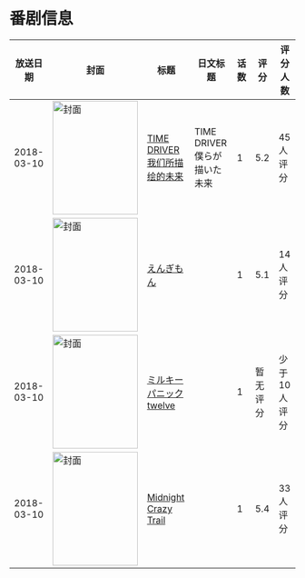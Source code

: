 # 番剧信息

|放送日期|封面|标题|日文标题|话数|评分|评分人数|
|---|---|---|---|---|---|---|
|2018-03-10|<img src="https://lain.bgm.tv/pic/cover/c/b5/31/216417_TMVhV.jpg" alt="封面" style="width:150px;height:200px;object-fit:cover;">|[TIME DRIVER 我们所描绘的未来](https://bangumi.tv/subject/216417)|TIME DRIVER 僕らが描いた未来|1|5.2|45人评分|
|2018-03-10|<img src="https://lain.bgm.tv/pic/cover/c/0b/38/216418_0JdSP.jpg" alt="封面" style="width:150px;height:200px;object-fit:cover;">|[えんぎもん](https://bangumi.tv/subject/216418)||1|5.1|14人评分|
|2018-03-10|<img src="https://lain.bgm.tv/pic/cover/c/9f/ec/216419_7X07B.jpg" alt="封面" style="width:150px;height:200px;object-fit:cover;">|[ミルキーパニック twelve](https://bangumi.tv/subject/216419)||1|暂无评分|少于10人评分|
|2018-03-10|<img src="https://lain.bgm.tv/pic/cover/c/d8/51/216420_5VUME.jpg" alt="封面" style="width:150px;height:200px;object-fit:cover;">|[Midnight Crazy Trail](https://bangumi.tv/subject/216420)||1|5.4|33人评分|
